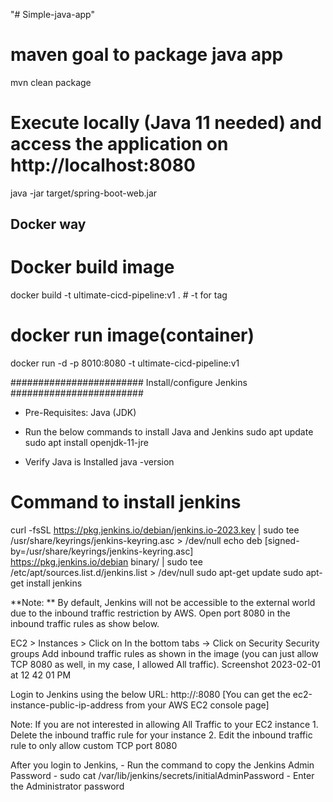 "# Simple-java-app" 

# maven goal to package java app
mvn clean package

# Execute locally (Java 11 needed) and access the application on http://localhost:8080
java -jar target/spring-boot-web.jar

## Docker way

# Docker build image
docker build -t ultimate-cicd-pipeline:v1 .  # -t for tag
# docker run image(container)
docker run -d -p 8010:8080 -t ultimate-cicd-pipeline:v1

######################## Install/configure Jenkins ########################

- Pre-Requisites:
  Java (JDK)
  
- Run the below commands to install Java and Jenkins
 sudo apt update
 sudo apt install openjdk-11-jre 
 

- Verify Java is Installed
  java -version

# Command to install jenkins

curl -fsSL https://pkg.jenkins.io/debian/jenkins.io-2023.key | sudo tee \
  /usr/share/keyrings/jenkins-keyring.asc > /dev/null
echo deb [signed-by=/usr/share/keyrings/jenkins-keyring.asc] \
  https://pkg.jenkins.io/debian binary/ | sudo tee \
  /etc/apt/sources.list.d/jenkins.list > /dev/null
sudo apt-get update
sudo apt-get install jenkins

**Note: ** By default, Jenkins will not be accessible to the external world due to the inbound traffic restriction by AWS. Open port 8080 in the inbound traffic rules as show below.

EC2 > Instances > Click on
In the bottom tabs -> Click on Security
Security groups
Add inbound traffic rules as shown in the image (you can just allow TCP 8080 as well, in my case, I allowed All traffic).
Screenshot 2023-02-01 at 12 42 01 PM

Login to Jenkins using the below URL:
http://:8080 [You can get the ec2-instance-public-ip-address from your AWS EC2 console page]

Note: If you are not interested in allowing All Traffic to your EC2 instance 1. Delete the inbound traffic rule for your instance 2. Edit the inbound traffic rule to only allow custom TCP port 8080

After you login to Jenkins, - Run the command to copy the Jenkins Admin Password - sudo cat /var/lib/jenkins/secrets/initialAdminPassword - Enter the Administrator password



